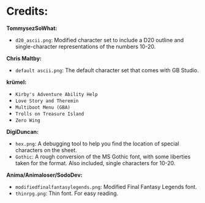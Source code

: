 # Credits:

**TommysezSoWhat:**

- `d20_ascii.png`: Modified character set to include a D20 outline and single-character representations of the numbers 10-20.

**Chris Maltby:**

- `default ascii.png`: The default character set that comes with GB Studio.

**krümel:**

- `Kirby's Adventure Ability Help`
- `Love Story and Theremin`
- `Multiboot Menu (GBA)`
- `Trolls on Treasure Island`
- `Zero Wing`

**DigiDuncan:**

- `hex.png`: A debugging tool to help you find the location of special characters on the sheet.
- `Gothic`: A rough conversion of the MS Gothic font, with some liberties taken for the format. Also included, single characters for 10-20.

**Anima/Animaloser/SodoDev:**

- `modifiedfinalfantasylegends.png`: Modified Final Fantasy Legends font.
- `thinrpg.png`: Thin font. For easy reading.
